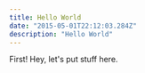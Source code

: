 ```yaml
---
title: Hello World
date: "2015-05-01T22:12:03.284Z"
description: "Hello World"
---
```


First! Hey, let's put stuff here.
